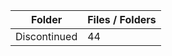 | Folder       |   Files / Folders |
|--------------|-------------------|
| Discontinued |                44 |